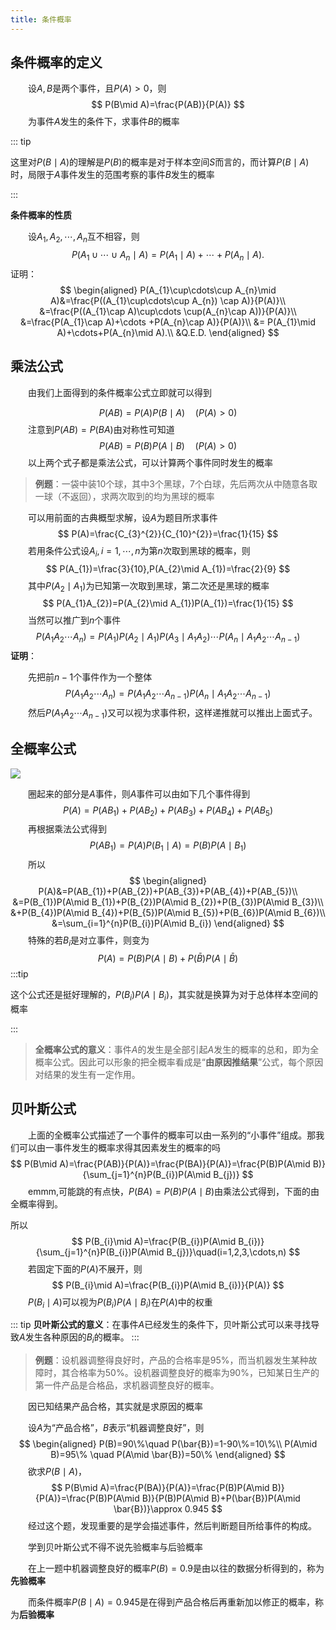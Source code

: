 ```yaml
---
title: 条件概率
---
```


## 条件概率的定义

&emsp;&emsp;设$A,B$是两个事件，且$P(A)>0$，则
$$
P(B\mid A)=\frac{P(AB)}{P(A)}
$$
&emsp;&emsp;为事件$A$发生的条件下，求事件$B$的概率

::: tip

这里对$P(B\mid A)$的理解是$P(B)$的概率是对于样本空间$S$而言的，而计算$P(B\mid A)$时，局限于$A$事件发生的范围考察的事件$B$发生的概率

:::

**条件概率的性质**

&emsp;&emsp;设$A_{1},A_{2},\cdots,A_{n}$互不相容，则
$$
P(A_{1}\cup\cdots\cup A_{n}\mid A)=P(A_{1}\mid A)+\cdots+P(A_{n}\mid A).
$$
证明：
$$
\begin{aligned}
P(A_{1}\cup\cdots\cup A_{n}\mid A)&=\frac{P((A_{1}\cup\cdots\cup A_{n}) \cap A)}{P(A)}\\
&=\frac{P((A_{1}\cap A)\cup\cdots \cup(A_{n}\cap A))}{P(A)}\\
&=\frac{P(A_{1}\cap A)+\cdots +P(A_{n}\cap A)}{P(A)}\\
&= P(A_{1}\mid A)+\cdots+P(A_{n}\mid A).\\
&Q.E.D.
\end{aligned}
$$

## 乘法公式

&emsp;&emsp;由我们上面得到的条件概率公式立即就可以得到

$$
P(AB)=P(A)P(B\mid A)\quad (P(A)>0)
$$
&emsp;&emsp;注意到$P(AB)=P(BA)$由对称性可知道
$$
P(AB)=P(B)P(A\mid B)\quad (P(A)>0)
$$
&emsp;&emsp;以上两个式子都是乘法公式，可以计算两个事件同时发生的概率

> **例题**：一袋中装$10$个球，其中$3$个黑球，$7$个白球，先后两次从中随意各取一球（不返回），求两次取到的均为黑球的概率

&emsp;&emsp;可以用前面的古典概型求解，设$A$为题目所求事件
$$
P(A)=\frac{C_{3}^{2}}{C_{10}^{2}}=\frac{1}{15}
$$
&emsp;&emsp;若用条件公式设$A_{i},i=1,\cdots,n$为第$n$次取到黑球的概率，则
$$
P(A_{1})=\frac{3}{10},P(A_{2}\mid A_{1})=\frac{2}{9}
$$
&emsp;&emsp;其中$P(A_{2}\mid A_{1})$为已知第一次取到黑球，第二次还是黑球的概率
$$
P(A_{1}A_{2})=P(A_{2}\mid A_{1})P(A_{1})=\frac{1}{15}
$$
&emsp;&emsp;当然可以推广到$n$个事件
$$
P(A_{1}A_{2}\cdots A_{n})=P(A_{1})P(A_{2}\mid A_{1})P(A_{3}\mid A_{1}A_{2})\cdots P(A_{n}\mid A_{1}A_{2}\cdots A_{n-1})
$$
**证明**：

&emsp;&emsp;先把前$n-1$个事件作为一个整体
$$
P(A_{1}A_{2}\cdots A_{n})=P(A_{1}A_{2}\cdots A_{n-1})P(A_{n}\mid A_{1}A_{2}\cdots A_{n-1})
$$
&emsp;&emsp;然后$P(A_{1}A_{2}\cdots A_{n-1})$又可以视为求事件积，这样递推就可以推出上面式子。

## 全概率公式

![](https://pic4.zhimg.com/80/v2-4f8cd1ba68f66a3ccdc53f38e11d6e5b_720w.jpg)

&emsp;&emsp;圈起来的部分是$A$事件，则$A$事件可以由如下几个事件得到
$$
P(A)=P(AB_{1})+P(AB_{2})+P(AB_{3})+P(AB_{4})+P(AB_{5})
$$
&emsp;&emsp;再根据乘法公式得到
$$
P(AB_{1})=P(A)P(B_{1}\mid A)=P(B)P(A\mid B_{1})
$$
&emsp;&emsp;所以
$$
\begin{aligned}
P(A)&=P(AB_{1})+P(AB_{2})+P(AB_{3})+P(AB_{4})+P(AB_{5})\\
&=P(B_{1})P(A\mid B_{1})+P(B_{2})P(A\mid B_{2})+P(B_{3})P(A\mid B_{3})\\
&+P(B_{4})P(A\mid B_{4})+P(B_{5})P(A\mid B_{5})+P(B_{6})P(A\mid B_{6})\\
&=\sum_{i=1}^{n}P(B_{i})P(A\mid B_{i})
\end{aligned}
$$
&emsp;&emsp;特殊的若$B_{i}$是对立事件，则变为
$$
P(A)=P(B)P(A\mid B)+P(\bar{B})P(A\mid \bar{B})
$$
:::tip

这个公式还是挺好理解的，$P(B_{i})P(A\mid B_{i})$，其实就是换算为对于总体样本空间的概率

:::

> **全概率公式的意义**：事件$A$的发生是全部引起$A$发生的概率的总和，即为全概率公式。因此可以形象的把全概率看成是“**由原因推结果**”公式，每个原因对结果的发生有一定作用。

## 贝叶斯公式

&emsp;&emsp;上面的全概率公式描述了一个事件的概率可以由一系列的“小事件”组成。那我们可以由一事件发生的概率求得其因素发生的概率的吗
$$
P(B\mid A)=\frac{P(AB)}{P(A)}=\frac{P(BA)}{P(A)}=\frac{P(B)P(A\mid B)}{\sum_{j=1}^{n}P(B_{i})P(A\mid B_{j})}
$$
&emsp;&emsp;emmm,可能跳的有点快，$P(BA)=P(B)P(A\mid B)$由乘法公式得到，下面的由全概率得到。

所以
$$
P(B_{i}\mid A)=\frac{P(B_{i})P(A\mid B_{i})}{\sum_{j=1}^{n}P(B_{i})P(A\mid B_{j})}\quad(i=1,2,3,\cdots,n)
$$
&emsp;&emsp;若固定下面的$P(A)$不展开，则
$$
P(B_{i}\mid A)=\frac{P(B_{i})P(A\mid B_{i})}{P(A)}
$$
&emsp;&emsp;$P(B_{i}\mid A)$可以视为$P(B_{i})P(A\mid B_{i})$在$P(A)$中的权重

::: tip
**贝叶斯公式的意义**：在事件$A$已经发生的条件下，贝叶斯公式可以来寻找导致$A$发生各种原因的$B_{i}$的概率。
:::



> **例题**：设机器调整得良好时，产品的合格率是$95\%$，而当机器发生某种故障时，其合格率为$50\%$。设机器调整良好的概率为$90\%$，已知某日生产的第一件产品是合格品，求机器调整良好的概率。

&emsp;&emsp;因已知结果产品合格，其实就是求原因的概率

&emsp;&emsp;设$A$为“产品合格”，$B$表示“机器调整良好”，则
$$
\begin{aligned}
P(B)=90\%\quad P(\bar{B})=1-90\%=10\%\\
P(A\mid B)=95\% \quad P(A\mid \bar{B})=50\%
\end{aligned}
$$
&emsp;&emsp;欲求$P(B\mid A)$，
$$
P(B\mid A)=\frac{P(BA)}{P(A)}=\frac{P(B)P(A\mid B)}{P(A)}=\frac{P(B)P(A\mid B)}{P(B)P(A\mid B)+P(\bar{B})P(A\mid \bar{B})}\approx 0.945
$$
&emsp;&emsp;经过这个题，发现重要的是学会描述事件，然后判断题目所给事件的构成。

&emsp;&emsp;学到贝叶斯公式不得不说先验概率与后验概率

&emsp;&emsp;在上一题中机器调整良好的概率$P(B)=0.9$是由以往的数据分析得到的，称为**先验概率**

&emsp;&emsp;而条件概率$P(B\mid A)=0.945$是在得到产品合格后再重新加以修正的概率，称为**后验概率**

